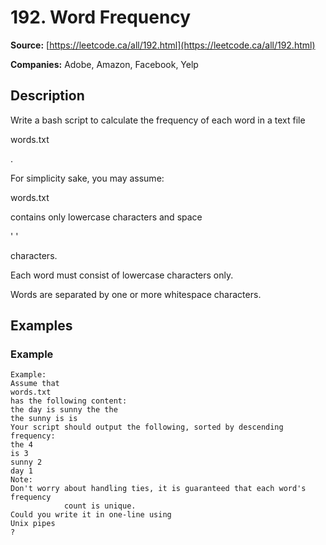 # 192. Word Frequency

**Source:** [https://leetcode.ca/all/192.html](https://leetcode.ca/all/192.html)

**Companies:** Adobe, Amazon, Facebook, Yelp

## Description

Write a bash script to calculate the frequency of each word in a text file

words.txt

.

For simplicity sake, you may assume:

words.txt

contains only lowercase characters and space

'
            '

characters.

Each word must consist of lowercase characters only.

Words are separated by one or more whitespace characters.

## Examples

### Example

```
Example:
Assume that
words.txt
has the following content:
the day is sunny the the
the sunny is is
Your script should output the following, sorted by descending frequency:
the 4
is 3
sunny 2
day 1
Note:
Don't worry about handling ties, it is guaranteed that each word's frequency
            count is unique.
Could you write it in one-line using
Unix pipes
?
```

